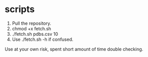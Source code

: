 # scripts
1. Pull the repository.
2. chmod +x fetch.sh
3. ./fetch.sh pdbs.csv 10
4. Use ./fetch.sh -h if confused.


Use at your own risk, spent short amount of time double checking.
